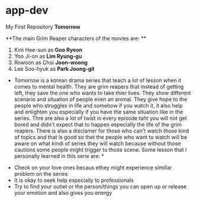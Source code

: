# app-dev
My First Repository
**Tomorrow**

**The main Grim Reaper characters of the movies are: **
1. Kim Hee-sun as **Goo Ryeon**
2. Yoo Ji-on as **Lim Ryung-gu**
3. Rowoon as Choi **Joon-woong**
4. Lee Soo-hyuk as **Park Joong-gil**

* Tomorrow is a korean drama series that teach a lot of lesson when it comes to mental health. They are grim reapers that instead of getting left, they save the one who wants to take thier lives. They show different scenario and situation of people even an animal. They give hope to the people who struggles in life and somehow if you watch it, it also help and enlighten you especially if you have the same situation like in the series. Thre are also a lot of twist in every episode taht you will not get bored and didn't expect that to happen especially the life of the grim reapers. There is also a disclamer for those who can't watch those kind of topics and that is good so thet the people who want to watch will be aware on what kindi of series they will watch because without those cautions some people might trigger to those scene. Some lesson that I personally learned in this serie are:   *

- Check on your love ones becaus ethey might experience simillar problem on the series
- It is okay to seek help especially to professionals
- Try to find your outlet or the person/things you can open up or release your emotion and also gives you energy
